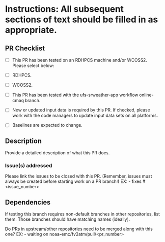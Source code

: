 # Instructions: All subsequent sections of text should be filled in as appropriate.

## PR Checklist

- [ ] This PR has been tested on an RDHPCS machine and/or WCOSS2. Please select below:
 - [ ] RDHPCS.
 - [ ] WCOSS2.

- [ ] This PR has been tested with the ufs-srweather-app workflow online-cmaq branch.

- [ ] New or updated input data is required by this PR. If checked, please work with the code managers to update input data sets on all platforms.

- [ ] Baselines are expected to change.

## Description

Provide a detailed description of what this PR does.

### Issue(s) addressed

Please link the issues to be closed with this PR.
(Remember, issues must always be created before starting work on a PR branch!)
EX: - fixes #<issue_number>

## Dependencies

If testing this branch requires non-default branches in other repositories, list them. Those branches should have matching names (ideally).

Do PRs in upstream/other repositories need to be merged along with this one?
EX: - waiting on noaa-emc/fv3atm/pull/<pr_number>
